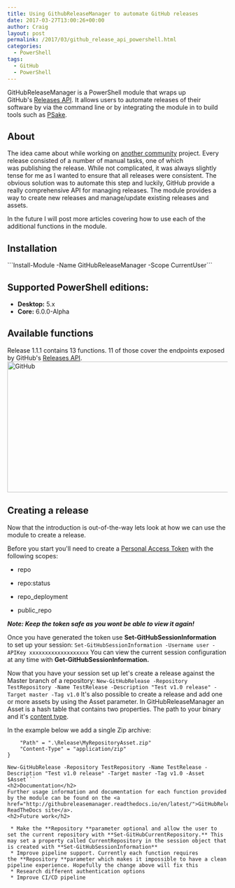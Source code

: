 ```yaml
---
title: Using GithubReleaseManager to automate GitHub releases
date: 2017-03-27T13:00:26+00:00
author: Craig
layout: post
permalink: /2017/03/github_release_api_powershell.html
categories:
  - PowerShell
tags:
  - GitHub
  - PowerShell
---
```


GitHubReleaseManager is a PowerShell module that wraps up GitHub's <a href="https://developer.github.com/v3/repos/releases">Releases API</a>. It allows users to automate releases of their software by via the command line or by integrating the module in to build tools such as <a href="https://github.com/psake/psake">PSake</a>.
<h2>About</h2>
The idea came about while working on <a href="https://github.com/jakkulabs/PowervRA/">another community</a> project. Every release consisted of a number of manual tasks, one of which was publishing the release. While not complicated, it was always slightly tense for me as I wanted to ensure that all releases were consistent. The obvious solution was to automate this step and luckily, GitHub provide a really comprehensive API for managing releases. The module provides a way to create new releases and manage/update existing releases and assets.

In the future I will post more articles covering how to use each of the additional functions in the module.

<!--more-->
<h2>Installation</h2>
```Install-Module -Name GitHubReleaseManager -Scope CurrentUser```
<h2>Supported PowerShell editions:</h2>

 * **Desktop:** 5.x
 * **Core:** 6.0.0-Alpha

<h2>Available functions</h2>
Release 1.1.1 contains 13 functions. 11 of those cover the endpoints exposed by GitHub's <a href="https://developer.github.com/v3/repos/releases">Releases API</a>.

<img class="alignnone wp-image-936 size-full" title="GitHub" src="https://www.helloitscraig.co.uk/wp-content/uploads/2017/01/AvailableCommands.png" alt="GitHub" width="895" height="299" />
<h2>Creating a release</h2>
Now that the introduction is out-of-the-way lets look at how we can use the module to create a release.

Before you start you'll need to create a <a href="https://help.github.com/articles/creating-an-access-token-for-command-line-use/">Personal Access Token</a> with the following scopes:

 * repo

 * repo:status
 * repo_deployment
 * public_repo



<em>**Note: Keep the token safe as you wont be able to view it again!**</em>

Once you have generated the token use **Set-GitHubSessionInformation** to set up your session:
```Set-GitHubSessionInformation -Username user -APIKey xxxxxxxxxxxxxxxxxxx```
You can view the current session configuration at any time with **Get-GitHubSessionInformation.**

Now that you have your session set up let's create a release against the Master branch of a repository:
```New-GitHubRelease -Repository TestRepository -Name TestRelease -Description "Test v1.0 release" -Target master -Tag v1.0```
It's also possible to create a release and add one or more assets by using the Asset parameter. In GitHubReleaseManager an Asset is a hash table that contains two properties. The path to your binary and it's <a href="https://www.iana.org/assignments/media-types/media-types.xhtml">content type</a>.

In the example below we add a single Zip archive:
```$Asset @{
    "Path" = ".\Release\MyRepositoryAsset.zip"
    "Content-Type" = "application/zip"
}

New-GitHubRelease -Repository TestRepository -Name TestRelease -Description "Test v1.0 release" -Target master -Tag v1.0 -Asset $Asset```
<h2>Documentation</h2>
Further usage information and documentation for each function provided by the module can be found on the <a href="http://githubreleasemanager.readthedocs.io/en/latest/">GitHubReleaseManager ReadTheDocs site</a>.
<h2>Future work</h2>

 * Make the **Repository **parameter optional and allow the user to set the current repository with **Set-GitHubCurrentRepository.** This may set a property called CurrentRepository in the session object that is created with **Set-GitHubSessionInformation**
 * Improve pipeline support. Currently each function requires the **Repository **parameter which makes it impossible to have a clean pipeline experience. Hopefully the change above will fix this
 * Research different authentication options
 * Improve CI/CD pipeline
